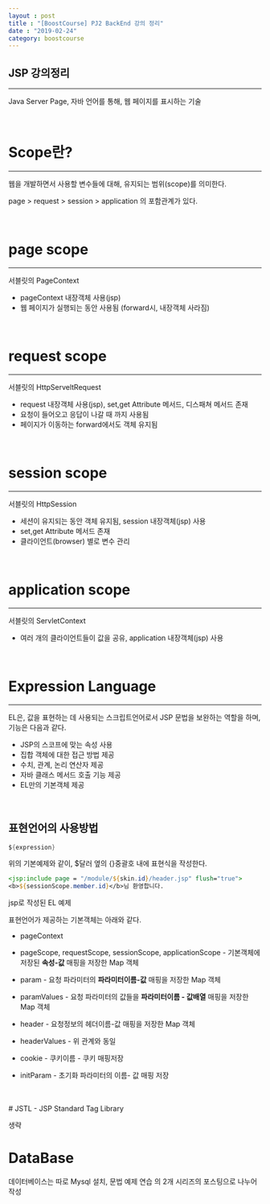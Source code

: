 ```yaml
---
layout : post
title : "[BoostCourse] PJ2 BackEnd 강의 정리"
date : "2019-02-24"
category: boostcourse
---
```


## JSP 강의정리

---

Java Server Page, 자바 언어를 통해, 웹 페이지를 표시하는 기술

<br>

# Scope란?

---


웹을 개발하면서 사용할 변수들에 대해, 유지되는 범위(scope)를 의미한다. 

page > request > session > application 의 포함관계가 있다.

<br>

# page scope 

---

서블릿의 PageContext

* pageContext 내장객체 사용(jsp)
* 웹 페이지가 실행되는 동안 사용됨 (forward시, 내장객체 사라짐)

<br>

# request scope

---

서블릿의 HttpServeltRequest

* request 내장객체 사용(jsp), set,get Attribute 메서드, 디스패쳐 메서드 존재
* 요청이 들어오고 응답이 나갈 때 까지 사용됨
* 페이지가 이동하는 forward에서도 객체 유지됨

<br>

# session scope

---

서블릿의 HttpSession

* 세션이 유지되는 동안 객체 유지됨, session 내장객체(jsp) 사용
* set,get Attribute 메서드 존재
* 클라이언트(browser) 별로 변수 관리

<br>

# application scope

---

서블릿의 ServletContext

* 여러 개의 클라이언트들이 값을 공유, application 내장객체(jsp) 사용

<br>

# Expression Language

---

EL은, 값을 표현하는 데 사용되는 스크립트언어로서 JSP 문법을 보완하는 역할을 하며, 기능은 다음과 같다.

* JSP의 스코프에 맞는 속성 사용
* 집합 객체에 대한 접근 방법 제공
* 수치, 관계, 논리 연산자 제공
* 자바 클래스 메서드 호출 기능 제공
* EL만의 기본객체 제공

<br>

## 표현언어의 사용방법

```java
${expression} 
```

위의 기본예제와 같이, $달러 옆의 {}중괄호 내에 표현식을 작성한다.


```jsp
<jsp:include page = "/module/${skin.id}/header.jsp" flush="true">
<b>${sessionScope.member.id}</b>님 환영합니다.
```

jsp로 작성된 EL 예제


표현언어가 제공하는 기본객체는 아래와 같다.

* pageContext

* pageScope, requestScope, sessionScope, applicationScope - 기본객체에 저장된 **속성-값** 매핑을 저장한 Map 객체

* param - 요청 파라미터의 **파라미터이름-값** 매핑을 저장한 Map 객체

* paramValues - 요청 파라미터의 값들을 **파라미터이름 - 값배열** 매핑을 저장한 Map 객체

* header - 요청정보의 헤더이름-값 매핑을 저장한 Map 객체

* headerValues - 위 관계와 동일

* cookie - 쿠키이름 - 쿠키 매핑저장

* initParam - 초기화 파라미터의 이름- 값 매핑 저장

<br>
<br>
# JSTL - JSP Standard Tag Library

생략


# DataBase

데이터베이스는 따로 Mysql 설치, 문법 예제 연습 의 2개 시리즈의 포스팅으로 나누어 작성